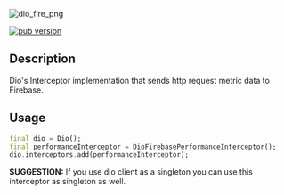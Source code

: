 ![dio_fire_png](https://user-images.githubusercontent.com/121164/80114944-726aca80-8584-11ea-975c-1165765d33e6.png)

[![pub version](https://img.shields.io/pub/v/firebase_performance_dio.svg?label=pub&color=orange)](https://pub.dev/packages/firebase_performance_dio)

## Description

Dio's Interceptor implementation that sends http request metric data to Firebase.

## Usage

```dart
final dio = Dio();
final performanceInterceptor = DioFirebasePerformanceInterceptor();
dio.interceptors.add(performanceInterceptor);
```

__SUGGESTION:__ If you use dio client as a singleton you can use this interceptor as singleton as well.

